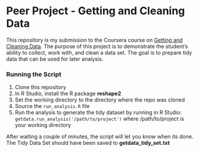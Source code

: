 Peer Project - Getting and Cleaning Data
===========

This repository is my submission to the Coursera course on [Getting and Cleaning Data](https://www.coursera.org/course/getdata). The purpose of this project is to demonstrate the student’s ability to collect, work with, and clean a data set. The goal is to prepare tidy data that can be used for later analysis.

### Running the Script
1. Clone this repository
2. In R Studio, install the R package **reshape2**
3. Set the working directory to the directory where the repo was cloned
4. Source the ```run_analysis.R``` file
5. Run the analysis to generate the tidy dataset by running in R Studio: ```getdata.run_analysis('/path/to/project')``` where /path/to/project is your working directory

After waiting a couple of minutes, the script will let you know when its done. The Tidy Data Set should have been saved to **getdata_tidy_set.txt**

